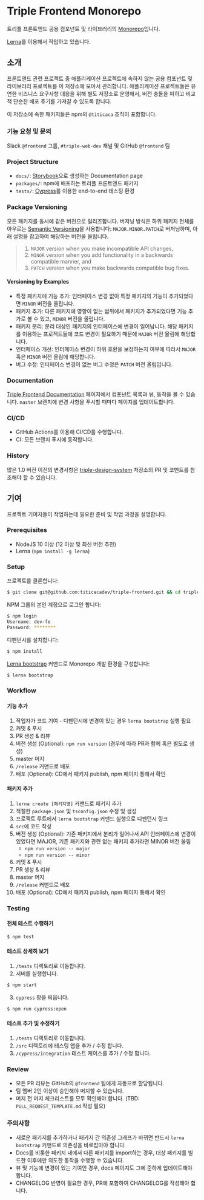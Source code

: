# Triple Frontend Monorepo

트리플 프론트엔드 공용 컴포넌트 및 라이브러리의 [Monorepo](https://en.wikipedia.org/wiki/Monorepo)입니다.

[Lerna](https://lerna.js.org/)를 이용해서 작업하고 있습니다.

## 소개

프론트엔드 관련 프로젝트 중 애플리케이션 프로젝트에 속하지 않는 공용 컴포넌트 및
라이브러리 프로젝트를 이 저장소에 모아서 관리합니다. 애플리케이션 프로젝트들은
유연한 비즈니스 요구사항 대응을 위해 별도 저장소로 운영해서, 버전 충돌을 피하고
비교적 단순한 배포 주기를 가져갈 수 있도록 합니다.

이 저장소에 속한 패키지들은 npm의 `@titicaca` 조직이 포함합니다.

### 기능 요청 및 문의

Slack `@frontend` 그룹, `#triple-web-dev` 채널 및 GitHub `@frontend` 팀

### Project Structure

  - `docs/`: [Storybook](https://storybook.js.org)으로 생성하는 Documentation page
  - `packages/`: npm에 배포하는 트리플 프론트엔드 패키지
  - `tests/`: [Cypress](https://www.cypress.io)를 이용한 end-to-end 테스팅 환경

### Package Versioning

모든 패키지를 동시에 같은 버전으로 릴리즈합니다. 버저닝 방식은 하위 패키지 전체를
아우르는 [Semantic Versioning](https://semver.org)을 사용합니다: `MAJOR.MINOR.PATCH`로
버저닝하며, 아래 설명을 참고하여 해당하는 버전을 올립니다.

>  1. `MAJOR` version when you make incompatible API changes,
>  2. `MINOR` version when you add functionality in a backwards compatible manner, and
>  3. `PATCH` version when you make backwards compatible bug fixes.

#### Versioning by Examples

  - 특정 패키지에 기능 추가: 인터페이스 변경 없이 특정 패키지의 기능이
    추가되었다면 `MINOR` 버전을 올립니다.
  - 패키지 추가: 다른 패키지에 영향이 없는 범위에서 패키지가 추가되었다면 기능
    추가로 볼 수 있고, `MINOR` 버전을 올립니다.
  - 패키지 분리: 분리 대상인 패키지의 인터페이스에 변경이 일어납니다. 해당
    패키지를 이용하는 프로젝트들에 코드 변경이 필요하기 때문에 `MAJOR` 버전
    올림에 해당합니다.
  - 인터페이스 개선: 인터페이스 변경이 하위 호환을 보장하는지 여부에 따라서
    `MAJOR` 혹은 `MINOR` 버전 올림에 해당합니다.
  - 버그 수정: 인터페이스 변경이 없는 버그 수정은 `PATCH` 버전 올림입니다.

### Documentation

[Triple Frontend Documentation](https://frontend-docs.dev.admin.triple-corp.com) 페이지에서 컴포넌트
목록과 뷰, 동작을 볼 수 있습니다. `master` 브랜치에 변경 사항을 푸시할 때마다
페이지를 업데이트합니다.

### CI/CD

  - GitHub Actions를 이용해 CI/CD를 수행합니다.
  - CI: 모든 브랜치 푸시에 동작합니다.

### History

많은 1.0 버전 이전의 변경사항은 [triple-design-system](https://github.com/titicacadev/triple-design-system)
저장소의 PR 및 코멘트를 참조해야 할 수 있습니다.

## 기여

프로젝트 기여자들이 작업하는데 필요한 준비 및 작업 과정을 설명합니다.

### Prerequisites

  - NodeJS 10 이상 (12 이상 및 최신 버전 추천)
  - Lerna (`npm install -g lerna`)

### Setup

프로젝트를 클론합니다:

```sh
$ git clone git@github.com:titicacadev/triple-frontend.git && cd triple-frontend
```

NPM 그룹의 본인 계정으로 로그인 합니다:

```sh
$ npm login
Username: dev-fe
Password: ********
```

디펜던시를 설치합니다:

```sh
$ npm install
```

[Lerna bootstrap](https://github.com/lerna/lerna/tree/master/commands/bootstrap)
커맨드로 Monorepo 개발 환경을 구성합니다:

```sh
$ lerna bootstrap
```

### Workflow

#### 기능 추가

  1. 작업자가 코드 기여
    - 디펜던시에 변경이 있는 경우 `lerna bootstrap` 실행 필요
  2. 커밋 & 푸시
  3. PR 생성 & 리뷰
  4. 버전 생성 (Optional): `npm run version` (경우에 따라 PR과 함께 혹은 별도로 생성)
  5. master 머지
  6. `/release` 커맨드로 배포
  7. 배포 (Optional): CD에서 패키지 publish, npm 페이지 통해서 확인

#### 패키지 추가

  1. `lerna create [패키지명]` 커맨드로 패키지 추가
  2. 적절한 `package.json` 및 `tsconfig.json` 수정 및 생성
  3. 프로젝트 루트에서 `lerna bootstrap` 커맨드 실행으로 디펜던시 링크
  4. `src`에 코드 작성
  5. 버전 생성 (Optional): 기존 패키지에서 분리가 일어나서 API 인터페이스에
     변경이 있었다면 MAJOR, 기존 패키지와 관련 없는 패키지 추가라면 MINOR 버전
     올림
     - `npm run version -- major`
     - `npm run version -- minor`
  6. 커밋 & 푸시
  7. PR 생성 & 리뷰
  8. master 머지
  9. `/release` 커맨드로 배포
  10. 배포 (Optional): CD에서 패키지 publish, npm 페이지 통해서 확인

### Testing
#### 전체 테스트 수행하기

```sh
$ npm test
```

#### 테스트 상세히 보기
  1. `/tests` 디렉토리로 이동합니다.
  2. 서버를 실행합니다.

```sh
$ npm start
```
  3. `cypress` 창을 띄웁니다.

```sh
$ npm run cypress:open
```

#### 테스트 추가 및 수정하기
  1. `/tests` 디렉토리로 이동합니다.
  2. `/src` 디렉토리에 테스팅 앱을 추가 / 수정 합니다.
  3. `/cypress/integration` 테스트 케이스를 추가 / 수정 합니다.

### Review

  - 모든 PR 리뷰는 GitHub의 `@frontend` 팀에게 자동으로 할당됩니다.
  - 팀 멤버 2인 이상이 승인해야 머지할 수 있습니다.
  - 머지 전 머지 체크리스트를 모두 확인해야 합니다. (TBD: `PULL_REQUEST_TEMPLATE.md` 작성 필요)

### 주의사항

  - 새로운 패키지를 추가하거나 패키지 간 의존성 그래프가 바뀌면 반드시
    `lerna bootstrap` 커맨드로 의존성을 바로잡아야 합니다.
  - Docs를 비롯한 패키지 내에서 다른 패키지를 import하는 경우, 대상 패키지를
    빌드한 이후에만 의도한 동작을 수행할 수 있습니다.
  - 뷰 및 기능에 변경이 있는 기여인 경우, docs 페이지도 그에 준하게 업데이트해야
    합니다.
  - CHANGELOG 반영이 필요한 경우, PR에 포함하여 CHANGELOG를 작성해야 합니다.
